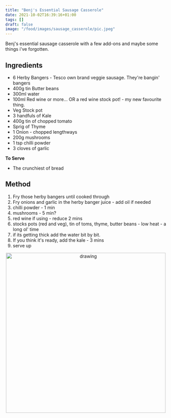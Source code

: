 ```yaml
---
title: "Benj's Essential Sausage Casserole"
date: 2021-10-02T16:39:16+01:00
tags: []
draft: false
image: "/food/images/sausage_casserole/pic.jpeg"
---
```


Benj's essential sausage casserole with a few add-ons and maybe some things i've forgotten. 

## Ingredients 

* 6 Herby Bangers - Tesco own brand veggie sausage. They're bangin' bangers 
* 400g tin Butter beans 
* 300ml water 
* 100ml Red wine or more... OR a red wine stock pot! - my new favourite thing.
* Veg Stock pot 
* 3 handfuls of Kale 
* 400g tin of chopped tomato 
* Sprig of Thyme 
* 1 Onion - chopped lengthways 
* 200g mushrooms 
* 1 tsp chilli powder 
* 3 cloves of garlic

**To Serve**
* The crunchiest of bread


## Method

1. Fry those herby bangers until cooked through
2. Fry onions and garlic in the herby banger juice - add oil if needed
3. chilli powder - 1 min
4. mushrooms - 5 min?
5. red wine if using - reduce 2 mins
6. stocks pots (red and veg), tin of toms, thyme, butter beans - low heat - a long ol' time
7. if its getting thick add the water bit by bit.
8. If you think it's ready, add the kale - 3 mins 
9. serve up
 
<p align="center"> 
<img src="/food/images/sausage_casserole/pic.jpeg" alt="drawing" width="500"/>
</p>
<br>
